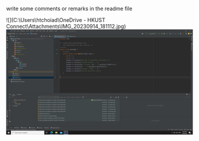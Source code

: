 write some comments or remarks in the readme file

![](C:\Users\htchoiad\OneDrive - HKUST Connect\Attachments\IMG_20230914_181112.jpg)
![img.png](img.png)

